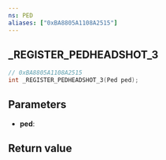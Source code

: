 ```yaml
---
ns: PED
aliases: ["0xBA8805A1108A2515"]
---
```

## _REGISTER_PEDHEADSHOT_3

```c
// 0xBA8805A1108A2515
int _REGISTER_PEDHEADSHOT_3(Ped ped);
```


## Parameters
* **ped**: 

## Return value
